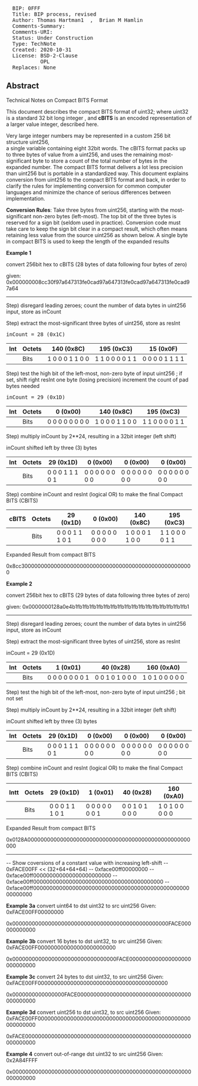 <pre>
  BIP: 0FFF
  Title: BIP process, revised
  Author: Thomas Hartman1  <email@gmail.com>,  Brian M Hamlin  <email@other.com>
  Comments-Summary: 
  Comments-URI: 
  Status: Under Construction
  Type: TechNote
  Created: 2020-10-31
  License: BSD-2-Clause
           OPL
  Replaces: None
</pre>

## Abstract ##

Technical Notes on Compact BITS Format 

This document describes the compact BITS format of uint32; where uint32 is a standard 32 bit long integer 
, and **cBITS** is an encoded representation of a larger value integer, described here.  

Very large integer numbers may be represented in a custom 256 bit structure uint256,  
a single variable containing eight 32bit words.   The cBITS format packs up
to three bytes of value from a uint256, and uses the remaining most-significant byte to store a
count of the total number of bytes in the expanded number.  The compact BITS format delivers a
lot less precision than uint256 but is portable in a standardized way.  This document explains
conversion from uint256 to the compact BITS format and back, in order to clarify the rules for
implementing conversion for common computer languages and minimize the chance of serious
differences between implementation.

**Conversion Rules**: Take three bytes from uint256, starting with the most-significant non-zero
bytes (left-most). The top bit of the three bytes is reserved for a sign bit (seldom used in
practice). Conversion code must take care to keep the sign bit clear in a compact result, which
often means retaining less value from the source uint256 as shown below.  A single byte in
compact BITS is used to keep the length of the expanded results


**Example 1** 

convert 256bit hex to cBITS  (28 bytes of data following four bytes of zero)

given:  0x000000008cc30f97a647313fe0cad97a647313fe0cad97a647313fe0cad97a64

--------------------------------------------------------------------------

Step) disregard leading zeroes; count the number of data bytes in uint256 input, store as inCount

Step) extract the most-significant three bytes of uint256, store as resInt

<pre>inCount = 28 (0x1C)</pre>

| **Int** | Octets |   140 (0x8C)   |   195 (0xC3)  |   15 (0x0F)    |
|--------|--------|-----------------|-----------------|-----------------|
|        | Bits   | 1 0 0 0 1 1 0 0 | 1 1 0 0 0 0 1 1 | 0 0 0 0 1 1 1 1 |


Step) test the high bit of the left-most, non-zero byte of input uint256 ;
      if set,
      shift right resInt one byte (losing precision)
      increment the count of pad bytes needed

<pre>inCount = 29 (0x1D)</pre>

| **Int** | Octets |   0 (0x00)    |  140 (0x8C)   |  195 (0xC3)   |
|--------|--------|-----------------|-----------------|-----------------|
|        | Bits   | 0 0 0 0 0 0 0 0 | 1 0 0 0 1 1 0 0 | 1 1 0 0 0 0 1 1 |


Step) multiply inCount by 2**24, resulting in a 32bit integer (left shift)

inCount shifted left by three (3) bytes


| **Int** | Octets |    29 (0x1D)    |     0 (0x00)    |     0 (0x00)    |     0 (0x00)    |
|---------|--------|-----------------|-----------------|-----------------|-----------------|
|         | Bits   | 0 0 0 1 1 1 0 1 | 0 0 0 0 0 0 0 0 | 0 0 0 0 0 0 0 0 | 0 0 0 0 0 0 0 0 |


Step) combine inCount and resInt (logical OR) to make the final Compact BITS (CBITS)


|**cBITS**| Octets |    29 (0x1D)    |     0 (0x00)    |    140 (0x8C)   |    195 (0xC3)   |
|--------|--------|-----------------|-----------------|-----------------|-----------------|
|        | Bits  | 0 0 0 1 1 1 0 1 | 0 0 0 0 0 0 0 0 | 1 0 0 0 1 1 0 0 | 1 1 0 0 0 0 1 1 |


Expanded Result from compact BITS

0x8cc30000000000000000000000000000000000000000000000000000


**Example 2**  

convert 256bit hex to cBITS (29 bytes of data following three bytes of zero)

given:  0x0000000128a0e4b1fb1fb1fb1fb1fb1fb1fb1fb1fb1fb1fb1fb1fb1fb1fb1fb1

--------------------------------------------------------------------------

Step) disregard leading zeroes; count the number of data bytes in uint256 input, store as inCount

Step) extract the most-significant three bytes of uint256, store as resInt

 inCount = 29 (0x1D)

| **Int** | Octets |     1 (0x01)    |     40 (0x28)   |    160 (0xA0)   |
|--------|--------|-----------------|-----------------|-----------------|
|        | Bits | 0 0 0 0 0 0 0 1 | 0 0 1 0 1 0 0 0 | 1 0 1 0 0 0 0 0 |


Step) test the high bit of the left-most, non-zero byte of input uint256 ; bit not set

Step) multiply inCount by 2**24, resulting in a 32bit integer (left shift)

inCount shifted left by three (3) bytes


| **Int** | Octets |    29 (0x1D)    |     0 (0x00)    |     0 (0x00)    |     0 (0x00)    |
|---------|--------|-----------------|-----------------|-----------------|-----------------|
|         | Bits | 0 0 0 1 1 1 0 1 | 0 0 0 0 0 0 0 0 | 0 0 0 0 0 0 0 0 | 0 0 0 0 0 0 0 0 |


Step) combine inCount and resInt (logical OR) to make the final Compact BITS (CBITS)


| **Int**t | Octets |    29 (0x1D)    |     1 (0x01)    |     40 (0x28)   |    160 (0xA0)   |
|---------|--------|-----------------|-----------------|-----------------|-----------------|
|         | Bits | 0 0 0 1 1 1 0 1 | 0 0 0 0 0 0 0 1 | 0 0 1 0 1 0 0 0 | 1 0 1 0 0 0 0 0 |


Expanded Result from compact BITS

0x0128A00000000000000000000000000000000000000000000000000000


-------------------------------------------------------------

--  Show coversions of a constant value with increasing left-shift
--  0xFACE00FF << (32+64+64+64)
--  0xface00ff00000000
--  0xface00ff000000000000000000000000
--  0xface00ff0000000000000000000000000000000000000000
--  0xface00ff00000000000000000000000000000000000000000000000000000000



**Example 3a**   convert uint64 to dst uint32 to src uint256
  Given:    0xFACE00FF00000000

0x000000000000000000000000000000000000000000000000FACE000000000000



**Example 3b**   convert  16 bytes to dst uint32, to src uint256
  Given:    0xFACE00FF000000000000000000000000

  0x00000000000000000000000000000000FACE0000000000000000000000000000


**Example 3c**   convert  24 bytes to dst uint32, to src uint256
  Given:    0xFACE00FF0000000000000000000000000000000000000000

  0x0000000000000000FACE00000000000000000000000000000000000000000000


**Example 3d**   convert  uint256 to dst uint32, to src uint256
  Given:    0xFACE00FF00000000000000000000000000000000000000000000000000000000

  0xFACE000000000000000000000000000000000000000000000000000000000000




**Example 4**   convert out-of-range dst uint32 to src uint256
  Given:    0x2A84FFFF

  0x0000000000000000000000000000000000000000000000000000000000000000

